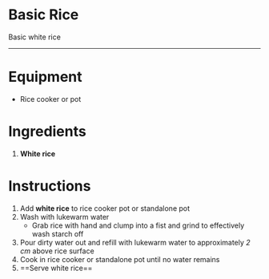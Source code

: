 # Basic Rice

Basic white rice

---

# Equipment

- Rice cooker or pot

# Ingredients

1) **White rice**

# Instructions

1) Add **white rice** to rice cooker pot or standalone pot
2) Wash with lukewarm water
   - Grab rice with hand and clump into a fist and grind to effectively wash starch off
3) Pour dirty water out and refill with lukewarm water to approximately *2 cm* above rice surface
4) Cook in rice cooker or standalone pot until no water remains
3) ==Serve white rice==